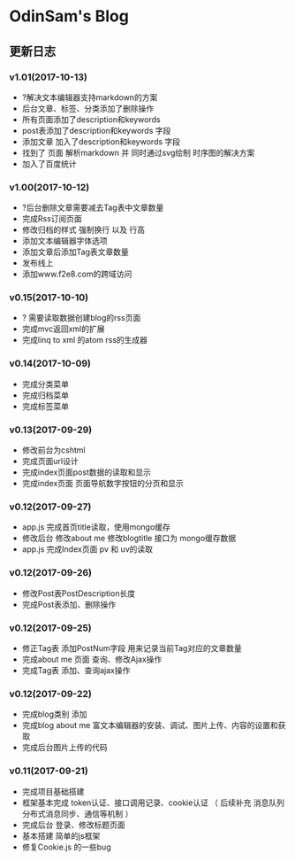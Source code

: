# OdinSam's Blog

## 更新日志

### v1.01(2017-10-13)

+ ?解决文本编辑器支持markdown的方案
+ 后台文章、标签、分类添加了删除操作
+ 所有页面添加了description和keywords
+ post表添加了description和keywords 字段
+ 添加文章  加入了description和keywords 字段
+ 找到了 页面 解析markdown 并 同时通过svg绘制 时序图的解决方案
+ 加入了百度统计

### v1.00(2017-10-12)

+ ?后台删除文章需要减去Tag表中文章数量
+ 完成Rss订阅页面
+ 修改归档的样式 强制换行 以及 行高
+ 添加文本编辑器字体选项
+ 添加文章后添加Tag表文章数量
+ 发布线上
+ 添加www.f2e8.com的跨域访问

### v0.15(2017-10-10)

+ ? 需要读取数据创建blog的rss页面
+ 完成mvc返回xml的扩展
+ 完成linq to xml 的atom rss的生成器

### v0.14(2017-10-09)

+ 完成分类菜单
+ 完成归档菜单
+ 完成标签菜单

### v0.13(2017-09-29)

+ 修改前台为cshtml
+ 完成页面url设计
+ 完成index页面post数据的读取和显示
+ 完成index页面 页面导航数字按钮的分页和显示

### v0.12(2017-09-27)

+ app.js 完成首页title读取，使用mongo缓存
+ 修改后台 修改about me 修改blogtitle 接口为 mongo缓存数据
+ app.js 完成Index页面 pv 和 uv的读取

### v0.12(2017-09-26)

+ 修改Post表PostDescription长度
+ 完成Post表添加、删除操作

### v0.12(2017-09-25)

+ 修正Tag表  添加PostNum字段 用来记录当前Tag对应的文章数量
+ 完成about me 页面 查询、修改Ajax操作
+ 完成Tag表 添加、查询ajax操作

### v0.12(2017-09-22)

+ 完成blog类别 添加
+ 完成blog about me 富文本编辑器的安装、调试、图片上传、内容的设置和获取
+ 完成后台图片上传的代码

### v0.11(2017-09-21)

+ 完成项目基础搭建
+ 框架基本完成 token认证、接口调用记录、cookie认证 （ 后续补充 消息队列 分布式消息同步、通信等机制 ）
+ 完成后台 登录、修改标题页面
+ 基本搭建  简单的js框架
+ 修复Cookie.js 的一些bug